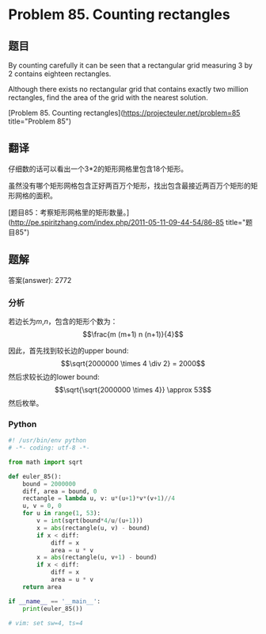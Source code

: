 Problem 85. Counting rectangles
========================================

## 题目

By counting carefully it can be seen that a rectangular grid measuring 3 by 2 contains eighteen rectangles.

Although there exists no rectangular grid that contains exactly two million rectangles, find the area of the grid with the nearest solution.

[Problem 85. Counting rectangles](https://projecteuler.net/problem=85 title="Problem 85")

## 翻译

仔细数的话可以看出一个3*2的矩形网格里包含18个矩形。

虽然没有哪个矩形网格包含正好两百万个矩形，找出包含最接近两百万个矩形的矩形网格的面积。

[题目85：考察矩形网格里的矩形数量。](http://pe.spiritzhang.com/index.php/2011-05-11-09-44-54/86-85 title="题目85")

## 题解

答案(answer): 2772

### 分析

若边长为$m$,$n$，包含的矩形个数为：$$\frac{m (m+1) n (n+1)}{4}$$

因此，首先找到较长边的upper bound: $$\sqrt{2000000 \times 4 \div 2} = 2000$$
然后求较长边的lower bound: $$\sqrt{\sqrt{2000000 \times 4}} \approx 53$$
然后枚举。

### Python

~~~python
#! /usr/bin/env python
# -*- coding: utf-8 -*-

from math import sqrt

def euler_85():
    bound = 2000000
    diff, area = bound, 0
    rectangle = lambda u, v: u*(u+1)*v*(v+1)//4
    u, v = 0, 0
    for u in range(1, 53):
        v = int(sqrt(bound*4/u/(u+1)))
        x = abs(rectangle(u, v) - bound)
        if x < diff:
            diff = x
            area = u * v
        x = abs(rectangle(u, v+1) - bound)
        if x < diff:
            diff = x
            area = u * v
    return area

if __name__ == '__main__':
    print(euler_85())

# vim: set sw=4, ts=4
~~~
